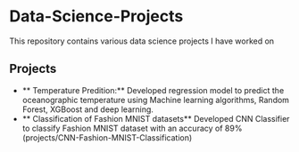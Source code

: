 # Data-Science-Projects

This repository contains various data science projects I have worked on


## Projects

- ** Temperature Predition:** Developed regression model to predict the oceanographic temperature using Machine learning algorithms, Random Forest, XGBoost and deep learning.
- ** Classification of Fashion MNIST datasets** Developed CNN Classifier to classify Fashion MNIST dataset with an accuracy of 89% (projects/CNN-Fashion-MNIST-Classification)
